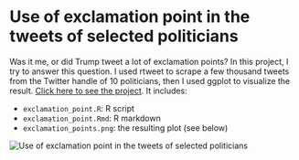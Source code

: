 # Use of exclamation point in the tweets of selected politicians

Was it me, or did Trump tweet a lot of exclamation points? In this project, I try to answer this question. I used rtweet to scrape a few thousand tweets from the Twitter handle of 10 politicians, then I used ggplot to visualize the result. [Click here to see the project](https://sites.google.com/view/simone-rambotti/portfolio/exclamation_points). It includes:

- `exclamation_point.R`: R script
- `exclamation_point.Rmd`: R markdown
- `exclamation_points.png`: the resulting plot (see below)

![Use of exclamation point in the tweets of selected politicians](exclamation_points.png)
